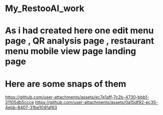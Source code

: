 # My_RestooAI_work

# As i had created here one edit menu page , QR analysis page , restaurant menu mobile view page  landing page 
# Here are some snaps of them


https://github.com/user-attachments/assets/ec7e1aff-7c2b-4730-bbb1-31105db5ccce
https://github.com/user-attachments/assets/0a15df92-ec35-4ebb-8407-31be104faf63



